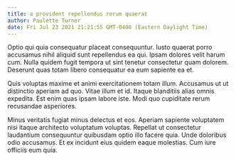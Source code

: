 ```yaml
---
title: a provident repellendus rerum quaerat
author: Paulette Turner
date: Fri Jul 23 2021 21:21:55 GMT-0400 (Eastern Daylight Time)
---
```

Optio qui quia consequatur placeat consequuntur. Iusto quaerat porro accusamus nihil aliquid sunt repellendus ea qui. Ipsam dolores velit harum cum. Nulla quidem fugit tempora ut sint tenetur consectetur quam dolorem. Deserunt quas totam libero consequatur ea eum sapiente ea et.

 Quis voluptas maxime et animi exercitationem totam illum. Accusamus ut ut distinctio aperiam ad quo. Vitae illum et id. Itaque blanditiis alias omnis expedita. Est enim quas ipsam labore iste. Modi quo cupiditate rerum recusandae asperiores.

 Minus veritatis fugiat minus delectus et eos. Aperiam sapiente voluptatem nisi itaque architecto voluptatum voluptas. Repellat ut consectetur laudantium consequuntur quibusdam optio illo facere quia. Unde doloribus odio accusamus. Et ex incidunt eius quidem eaque molestias. Cum iure officiis eum quia.